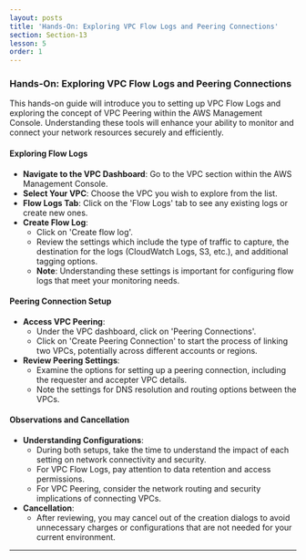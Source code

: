 ```yaml
---
layout: posts
title: 'Hands-On: Exploring VPC Flow Logs and Peering Connections'
section: Section-13
lesson: 5
order: 1
---
```


### Hands-On: Exploring VPC Flow Logs and Peering Connections

This hands-on guide will introduce you to setting up VPC Flow Logs and exploring the concept of VPC Peering within the AWS Management Console. Understanding these tools will enhance your ability to monitor and connect your network resources securely and efficiently.

<!-- pagebreak -->

#### Exploring Flow Logs

- **Navigate to the VPC Dashboard**: Go to the VPC section within the AWS Management Console.
- **Select Your VPC**: Choose the VPC you wish to explore from the list.
- **Flow Logs Tab**: Click on the 'Flow Logs' tab to see any existing logs or create new ones.
- **Create Flow Log**:
  - Click on 'Create flow log'.
  - Review the settings which include the type of traffic to capture, the destination for the logs (CloudWatch Logs, S3, etc.), and additional tagging options.
  - **Note**: Understanding these settings is important for configuring flow logs that meet your monitoring needs.

<!-- pagebreak -->

#### Peering Connection Setup

- **Access VPC Peering**:
  - Under the VPC dashboard, click on 'Peering Connections'.
  - Click on 'Create Peering Connection' to start the process of linking two VPCs, potentially across different accounts or regions.
- **Review Peering Settings**:
  - Examine the options for setting up a peering connection, including the requester and accepter VPC details.
  - Note the settings for DNS resolution and routing options between the VPCs.

<!-- pagebreak -->

#### Observations and Cancellation

- **Understanding Configurations**:
  - During both setups, take the time to understand the impact of each setting on network connectivity and security.
  - For VPC Flow Logs, pay attention to data retention and access permissions.
  - For VPC Peering, consider the network routing and security implications of connecting VPCs.
- **Cancellation**:
  - After reviewing, you may cancel out of the creation dialogs to avoid unnecessary charges or configurations that are not needed for your current environment.

---
